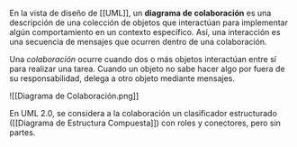 En la vista de diseño de [[UML]], un **diagrama de colaboración** es una descripción de una colección de objetos que interactúan para implementar algún comportamiento en un contexto específico. Así, una interacción es una secuencia de mensajes que ocurren dentro de una colaboración.

Una *colaboración* ocurre cuando dos o más objetos interactúan entre sí para realizar una tarea. Cuando un objeto no sabe hacer algo por fuera de su responsabilidad, delega a otro objeto mediante mensajes.

![[Diagrama de Colaboración.png]]

En UML 2.0, se considera a la colaboración un clasificador estructurado ([[Diagrama de Estructura Compuesta]]) con roles y conectores, pero sin partes.
